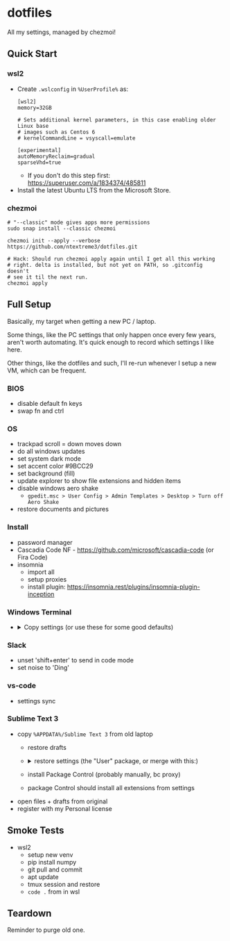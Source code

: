 # dotfiles

All my settings, managed by chezmoi!

## Quick Start

### wsl2

- Create `.wslconfig` in `%UserProfile%` as:
    ```
    [wsl2]
    memory=32GB

    # Sets additional kernel parameters, in this case enabling older Linux base
    # images such as Centos 6
    # kernelCommandLine = vsyscall=emulate

    [experimental]
    autoMemoryReclaim=gradual
    sparseVhd=true
    ```
  - If you don't do this step first: https://superuser.com/a/1834374/485811
- Install the latest Ubuntu LTS from the Microsoft Store.

### chezmoi

```
# "--classic" mode gives apps more permissions
sudo snap install --classic chezmoi

chezmoi init --apply --verbose https://github.com/ntextreme3/dotfiles.git

# Hack: Should run chezmoi apply again until I get all this working
# right. delta is installed, but not yet on PATH, so .gitconfig doesn't
# see it til the next run.
chezmoi apply
```

## Full Setup

Basically, my target when getting a new PC / laptop.

Some things, like the PC settings that only happen once every few years, aren't worth automating. It's quick enough to record which settings I like here.

Other things, like the dotfiles and such, I'll re-run whenever I setup a new VM, which can be frequent.

### BIOS

- disable default fn keys
- swap fn and ctrl

### OS

- trackpad scroll = down moves down
- do all windows updates
- set system dark mode
- set accent color #9BCC29
- set background (fill)
- update explorer to show file extensions and hidden items
- disable windows aero shake
    - `gpedit.msc > User Config > Admin Templates > Desktop > Turn off Aero Shake`
- restore documents and pictures

### Install

- password manager
- Cascadia Code NF - https://github.com/microsoft/cascadia-code (or Fira Code)
- insomnia
    - import all
    - setup proxies
    - install plugin: https://insomnia.rest/plugins/insomnia-plugin-inception

### Windows Terminal

- <details>
    <summary>Copy settings (or use these for some good defaults)</summary>

    ```jsonc
    {
        "$help": "https://aka.ms/terminal-documentation",
        "$schema": "https://aka.ms/terminal-profiles-schema",
        "actions":
        [
            {
                "command": "paste",
                "id": "User.paste",
                "keys": "shift+insert"
            },
            {
                "command":
                {
                    "action": "prevTab"
                },
                "id": "User.prevTab.0",
                "keys": "ctrl+pgup"
            },
            {
                "command":
                {
                    "action": "nextTab"
                },
                "id": "User.nextTab.0",
                "keys": "ctrl+pgdn"
            }
        ],
        "copyOnSelect": true,
        "defaultProfile": "{963ff2f7-6aed-5ce3-9d91-90d99571f53a}",
        "newTabMenu":
        [
            {
                "type": "remainingProfiles"
            }
        ],
        "profiles":
        {
            "defaults": {},
            "list":
            [
                {
                    "guid": "{61c54bbd-c2c6-5271-96e7-009a87ff44bf}",
                    "hidden": false,
                    "name": "Windows PowerShell"
                },
                {
                    "guid": "{0caa0dad-35be-5f56-a8ff-afceeeaa6101}",
                    "hidden": false,
                    "name": "cmd"
                },
                {
                    "bellStyle":
                    [
                        "window",
                        "taskbar"
                    ],
                    "colorScheme": "Campbell",
                    "font":
                    {
                        "face": "Fira Code"
                    },
                    "guid": "{963ff2f7-6aed-5ce3-9d91-90d99571f53a}",
                    "hidden": false,
                    "name": "Ubuntu-24.04",
                    "source": "Windows.Terminal.Wsl"
                }
            ]
        },
        "schemes": [],
        "tabSwitcherMode": "disabled",
        "themes": []
    }
    ```
  </details>

### Slack

- unset 'shift+enter' to send in code mode
- set noise to 'Ding'

### vs-code

- settings sync

### Sublime Text 3

- copy `%APPDATA%/Sublime Text 3` from old laptop
    - restore drafts
    - <details>
        <summary>restore settings (the "User" package, or merge with this:)</summary>

        ```json
        {
            "default_line_ending": "unix",
            "highlight_modified_tabs": true,
            "index_files": true,
            "translate_tabs_to_spaces": true,
            "update_check": false,
            "word_wrap": true,
            // '0' wraps at window size
            "wrap_width": 0
        }
        ```
    - install Package Control (probably manually, bc proxy)
    - package Control should install all extensions from settings
- open files + drafts from original
- register with my Personal license



</details>

## Smoke Tests

- wsl2
    - setup new venv
    - pip install numpy
    - git pull and commit
    - apt update
    - tmux session and restore
    - `code .` from in wsl
 
## Teardown

Reminder to purge old one.

